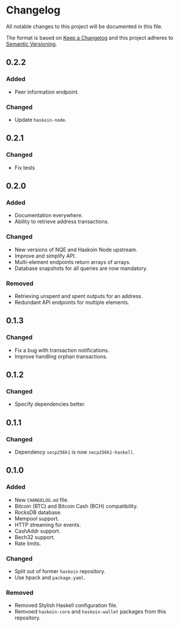 # Changelog
All notable changes to this project will be documented in this file.

The format is based on [Keep a Changelog](http://keepachangelog.com/en/1.0.0/)
and this project adheres to [Semantic Versioning](http://semver.org/spec/v2.0.0.html).

## 0.2.2
### Added
- Peer information endpoint.

### Changed
- Update `haskoin-node`.

## 0.2.1
### Changed
- Fix tests

## 0.2.0
### Added
- Documentation everywhere.
- Ability to retrieve address transactions.

### Changed
- New versions of NQE and Haskoin Node upstream.
- Improve and simplify API.
- Multi-element endpoints return arrays of arrays.
- Database snapshots for all queries are now mandatory.

### Removed
- Retrieving unspent and spent outputs for an address.
- Redundant API endpoints for multiple elements.

## 0.1.3
### Changed
- Fix a bug with transaction notifications.
- Improve handling orphan transactions.

## 0.1.2
### Changed
- Specify dependencies better.

## 0.1.1
### Changed
- Dependency `secp256k1` is now `secp256k1-haskell`.

## 0.1.0
### Added
- New `CHANGELOG.md` file.
- Bitcoin (BTC) and Bitcoin Cash (BCH) compatibility.
- RocksDB database.
- Mempool support.
- HTTP streaming for events.
- CashAddr support.
- Bech32 support.
- Rate limits.

### Changed
- Split out of former `haskoin` repository.
- Use hpack and `package.yaml`.

### Removed
- Removed Stylish Haskell configuration file.
- Remvoed `haskoin-core` and `haskoin-wallet` packages from this repository.
